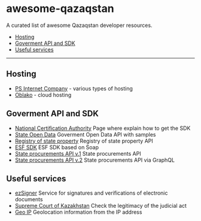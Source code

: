 # awesome-qazaqstan
A curated list of awesome Qazaqstan developer resources.

- [Hosting](#hosting)
- [Goverment API and SDK](#goverment_api_and_sdk)
- [Useful services](#useful_services)

---

## Hosting

* [PS Internet Company](https://www.ps.kz) - various types of hosting
* [Oblako](https://oblako.kz) - cloud hosting


## Goverment API and SDK

* [National Certification Authority](http://pki.gov.kz/index.php/ru/razrabotchikam) Page where explain how to get the SDK
* [State Open Data](https://data.egov.kz/pages/samples) Goverment Open Data API with samples
* [Registry of state property](https://www.gosreestr.kz/ru/api.aspx) Registry of state property API
* [ESF SDK](http://kgd.gov.kz/ru/content/api-interfeys-web-prilozheniya-elektronnye-scheta-faktury-1) ESF SDK based on Soap
* [State procurements API v.1](https://www.goszakup.gov.kz/ru/developer/ows) State procurements API
* [State procurements API v.2](https://www.goszakup.gov.kz/ru/developer/ows_v2) State procurements API via GraphQL


## Useful services

* [ezSigner](https://ezsigner.kz/#!/main) Service for signatures and verifications of electronic documents
* [Supreme Court of Kazakhstan](http://office.sud.kz/legitimacy/index.xhtml) Check the legitimacy of the judicial act
* [Geo IP](http://www.geoip.kz/index.html) Geolocation information from the IP address
